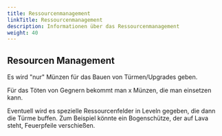 ```yaml
---
title: Ressourcenmanagement
linkTitle: Ressourcenmanagement
description: Informationen über das Ressourcenmanagement
weight: 40
---
```


## Resourcen Management
Es wird "nur" Münzen für das Bauen von Türmen/Upgrades geben.

Für das Töten von Gegnern bekommt man x Münzen, die man einsetzen kann.

Eventuell wird es spezielle Ressourcenfelder in Leveln gegeben, die dann die Türme buffen. Zum Beispiel könnte ein
Bogenschütze, der auf Lava steht, Feuerpfeile verschießen.
